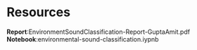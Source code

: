 # Resources  

__Report__:EnvironmentSoundClassification-Report-GuptaAmit.pdf   
__Notebook__:environmental-sound-classification.iypnb   


